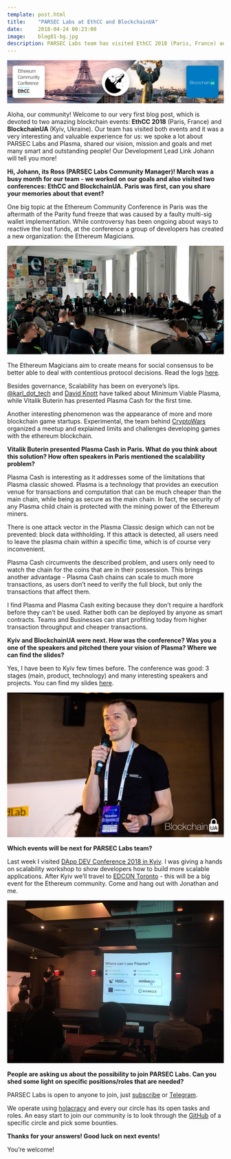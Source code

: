 ```yaml
---
template: post.html
title:    "PARSEC Labs at EthCC and BlockchainUA"
date:     2018-04-24 00:23:00
image:    blog01-bg.jpg
description: PARSEC Labs team has visited EthCC 2018 (Paris, France) and BlockchainUA (Kyiv, Ukraine). Our Development Lead Link Johann will tell you more.
---
```


<img src="/img/blog/blog01-banner.jpg">

Aloha, our community! Welcome to our very first blog post, which is devoted to two amazing blockchain events: <b>EthCC 2018</b> (Paris, France) and <b>BlockchainUA </b> (Kyiv, Ukraine). Our team has visited both events and it was a very interesting and valuable experience for us: we spoke a lot about PARSEC Labs and Plasma, shared our vision, mission and goals and met many smart and outstanding people! Our Development Lead Link Johann will tell you more!

<b>Hi, Johann, its Ross (PARSEC Labs Community Manager)! March was a busy month for our team - we worked on our goals and also visited two conferences: EthCC and BlockchainUA. Paris was first, can you share your memories about that event?</b>

One big topic at the Ethereum Community Conference in Paris was the aftermath of the Parity fund freeze that was caused by a faulty multi-sig wallet implementation. While controversy has been ongoing about ways to reactive the lost funds, at the conference a group of developers has created a new organization: the Ethereum Magicians.

<img src="/img/blog/blogPost11.jpg">

The Ethereum Magicians aim to create means for social consensus to be better able to deal with contentious protocol decisions. Read the logs <a href="https://www.reddit.com/r/ethereum/comments/835lob/notes_from_the_first_meeting_of_the_fellowship_of/">here</a>.

Besides governance, Scalability has been on everyone’s lips. [@karl_dot_tech](https://twitter.com/karl_dot_tech) and <a href="https://github.com/DavidKnott">David Knott</a> have talked about Minimum Viable Plasma, while Vitalik Buterin has presented Plasma Cash for the first time.

Another interesting phenomenon was the appearance of more and more blockchain game startups. Experimental, the team behind <a href="https://cryptowars.e11.io">CryptoWars</a> organized a meetup and explained limits and challenges developing games with the ethereum blockchain.

<b>Vitalik Buterin presented Plasma Cash in Paris. What do you think about this solution? How often speakers in Paris mentioned the scalability problem?</b>

Plasma Cash is interesting as it addresses some of the limitations that Plasma classic showed. Plasma is a technology that provides an execution venue for transactions and computation that can be much cheaper than the main chain, while being as secure as the main chain. In fact, the security of any Plasma child chain is protected with the mining power of the Ethereum miners.

There is one attack vector in the Plasma Classic design which can not be prevented: block data withholding. If this attack is detected, all users need to leave the plasma chain within a specific time, which is of course very inconvenient.

Plasma Cash circumvents the described problem, and users only need to watch the chain for the coins that are in their possession. This brings another advantage - Plasma Cash chains can scale to much more transactions, as users don’t need to verify the full block, but only the transactions that affect them.

I find Plasma and Plasma Cash exiting because they don’t require a hardfork before they can’t be used. Rather both can be deployed by anyone as smart contracts. Teams and Businesses can start profiting today from higher transaction throughput and cheaper transactions.

<b>Kyiv and BlockchainUA were next. How was the conference? Was you a one of the speakers and pitched there your vision of Plasma? Where we can find the slides?</b>

Yes, I have been to Kyiv few times before. The conference was good: 3 stages (main, product, technology) and many interesting speakers and projects. You can find my slides <a href="https://drive.google.com/file/d/1zWoHB86UAzuYcagOoqr60aJZoB7jj5jp/view">here</a>.

<img src="/img/blog/blogPost12.jpg">

<b>Which events will be next for PARSEC Labs team? </b>

Last week I visited <a href="http://dappdev.org/conference/">DApp DEV Conference 2018 in Kyiv</a>. I was giving a hands on scalability workshop to show developers how to build more scalable applications. After Kyiv we’ll travel to <a href="https://edcon.io/">EDCON Toronto</a> - this will be a big event for the Ethereum community. Come and hang out with Jonathan and me.

<img src="/img/blog/blogPost13.jpg">

<b>People are asking us about the possibility to join PARSEC Labs. Сan you shed some light on specific positions/roles that are needed?</b>

PARSEC Labs is open to anyone to join, just <a href="http://join.parseclabs.org">subscribe</a> or <a href="https://t.me/parseclabs">Telegram</a>.

We operate using <a href="https://www.holacracy.org/how-it-works/">holacracy</a> and every our circle has its open tasks and roles. An easy start to join our community is to look through the <a href="https://github.com/parsec-labs">GitHub</a> of a specific circle and pick some bounties.

<b>Thanks for your answers! Good luck on next events!</b>

You’re welcome!
